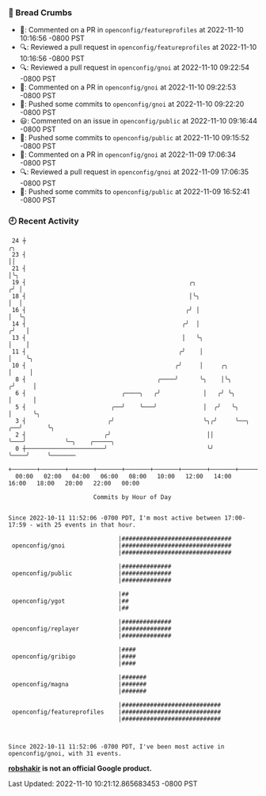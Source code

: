 ### 🍞 Bread Crumbs

 * 💬: Commented on a PR in  `openconfig/featureprofiles` at 2022-11-10 10:16:56 -0800 PST
 * 🔍: Reviewed a pull request in  `openconfig/featureprofiles` at 2022-11-10 10:16:56 -0800 PST
 * 🔍: Reviewed a pull request in  `openconfig/gnoi` at 2022-11-10 09:22:54 -0800 PST
 * 💬: Commented on a PR in  `openconfig/gnoi` at 2022-11-10 09:22:53 -0800 PST
 * 🚢: Pushed some commits to `openconfig/gnoi` at 2022-11-10 09:22:20 -0800 PST
 * 😃: Commented on an issue in `openconfig/public` at 2022-11-10 09:16:44 -0800 PST
 * 🚢: Pushed some commits to `openconfig/public` at 2022-11-10 09:15:52 -0800 PST
 * 💬: Commented on a PR in  `openconfig/gnoi` at 2022-11-09 17:06:34 -0800 PST
 * 🔍: Reviewed a pull request in  `openconfig/gnoi` at 2022-11-09 17:06:35 -0800 PST
 * 🚢: Pushed some commits to `openconfig/public` at 2022-11-09 16:52:41 -0800 PST

### 🕘 Recent Activity
```
 24 ┼                                                                        ╭╮
 23 ┤                                                                        ││
 21 ┤                                                                        │╰╮
 19 ┤                                              ╭╮                       ╭╯ │
 18 ┤                                              │╰╮                      │  │
 16 ┤                                             ╭╯ │                      │  ╰╮
 14 ┤                                            ╭╯  │                     ╭╯   │
 13 ┤                                            │   ╰╮                    │    │
 11 ┤                                           ╭╯    │                    │    ╰╮
 10 ┤                                          ╭╯     │     ╭╮             │     │
  8 ┤                                     ╭────╯      ╰╮    │╰╮           ╭╯     │
  6 ┤                           ╭────╮   ╭╯            │   ╭╯ ╰╮          │      │
  5 ┤                        ╭──╯    ╰───╯             │  ╭╯   ╰╮         │      ╰╮
  3 ┤                       ╭╯                         ╰╮╭╯     ╰──╮   ╭──╯       ╰╮
  2 ┤                      ╭╯                           ││         ╰───╯           ╰─╮    ╭─────╮
  0 ┼──────────────────────╯                            ╰╯                           ╰────╯     ╰───────
    +───────+───────+───────+───────+───────+───────+───────+───────+───────+───────+───────+───────+────
  00:00   02:00   04:00   06:00   08:00   10:00   12:00   14:00   16:00   18:00   20:00   22:00   00:00   

						Commits by Hour of Day


Since 2022-10-11 11:52:06 -0700 PDT, I'm most active between 17:00-17:59 - with 25 events in that hour.

```



```
                               |###############################
 openconfig/gnoi               |###############################
                               |###############################

                               |##############
 openconfig/public             |##############
                               |##############

                               |##
 openconfig/ygot               |##
                               |##

                               |##############
 openconfig/replayer           |##############
                               |##############

                               |####
 openconfig/gribigo            |####
                               |####

                               |#######
 openconfig/magna              |#######
                               |#######

                               |############################
 openconfig/featureprofiles    |############################
                               |############################



Since 2022-10-11 11:52:06 -0700 PDT, I've been most active in openconfig/gnoi, with 31 events.

```
**[robshakir](mailto:robjs@google.com) is not an official Google product.**  


Last Updated: 2022-11-10 10:21:12.865683453 -0800 PST
